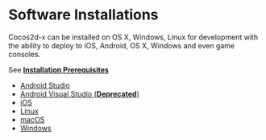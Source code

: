 # Software Installations
Cocos2d-x can be installed on OS X, Windows, Linux for development with the ability to deploy to iOS, Android, OS X, Windows and even game consoles.

See **[Installation Prerequisites](prerequisites.md)**

- [Android Studio](Android-Studio.md)
- [Android Visual Studio (**Deprecated**)](Android-VisualStudio.md)
- [iOS](iOS.md)
- [Linux](Linux.md)
- [macOS](OSX.md)
- [Windows](Windows.md)
